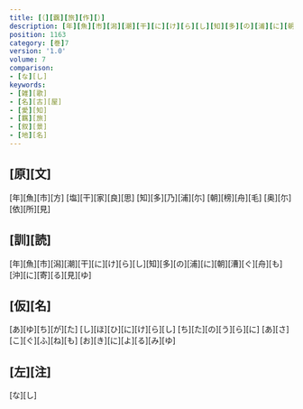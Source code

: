 ```yaml
---
title: [（][覊][旅][作][）]
description: [年][魚][市][潟][潮][干][に][け][ら][し][知][多][の][浦][に][朝][漕][ぐ][舟][も][沖][に][寄][る][見][ゆ]
position: 1163
category: [巻]7
version: '1.0'
volume: 7
comparison:
- [な][し]
keywords:
- [雑][歌]
- [名][古][屋]
- [愛][知]
- [羈][旅]
- [叙][景]
- [地][名]
---
```


## [原][文]

[年][魚][市][方] [塩][干][家][良][思] [知][多][乃][浦][尓] [朝][榜][舟][毛] [奥][尓][依][所][見]

## [訓][読]

[年][魚][市][潟][潮][干][に][け][ら][し][知][多][の][浦][に][朝][漕][ぐ][舟][も][沖][に][寄][る][見][ゆ]

## [仮][名]

[あ][ゆ][ち][が][た] [し][ほ][ひ][に][け][ら][し] [ち][た][の][う][ら][に] [あ][さ][こ][ぐ][ふ][ね][も] [お][き][に][よ][る][み][ゆ]

## [左][注]

[な][し]
